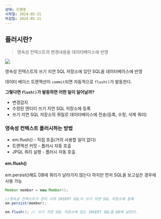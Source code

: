 ```yaml
---
상태: 진행중
시작일: 2024-05-31
마감일: 2024-05-31
---
```

## 플러시란?
> 영속성 컨텍스트의 변경내용을 데이터베이스에 반영

![](https://i.imgur.com/HR3CBYB.png)

영속성 컨텍스트의 쓰기 지연 SQL 저장소에 있던 SQL을 데이터베이스에 반영

데이터 베이스 트랜잭션이 `commit`되면 자동적으로 `flush()`가 발동한다.

**그렇다면 `flush()`가 발동하면 어떤 일이 일어날까?**
- 변경감지
- 수정된 엔티티 쓰기 지연 SQL 저장소에 등록
- 쓰기 지연 SQL 저장소의 쿼릴르 데이터베이스에 전송(등록, 수정, 삭제 쿼리)

### 영속성 컨텍스트 플러시하는 방법
- em.flush() - 직접 호출(거의 사용할 일이 없다)
- 트랜잭션 커밋 - 플러시 자동 호출
- JPQL 쿼리 실행 - 플러시 자동 호출
#### em.flush()
em.persist()해도 DB에 쿼리가 날라가지 않는다 하지만 먼저 SQL을 보고싶은 경우에 사용 가능
```java
Member member = new Member();

//영속성 컨텍스트가 관리 시작 INSERT SQL이 쓰기 지연 SQL 저장소에 등록
em.persist(member); 

em.flush(); // 쓰기 지연 SQL 저장소에 있는 INSERT SQL을 DB에 날린다.
```
